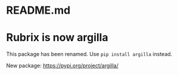 # README.md
# Rubrix is now argilla

This package has been renamed. Use `pip install argilla` instead.

New package: https://pypi.org/project/argilla/